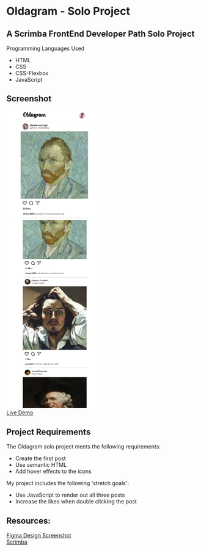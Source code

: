 # Oldagram - Solo Project

## A Scrimba FrontEnd Developer Path Solo Project
Programming Languages Used
<ul>
<li>HTML</li>
<li>CSS</li>
<li>CSS-Flexbox</li>
<li>JavaScript</li>
</ul>

## Screenshot
 <img src="https://github.com/famanakis/Scrimba/blob/main/m4-solo-oldagram/figma-design-1.png" width=50% height=50%><br>
  <img src="https://github.com/famanakis/Scrimba/blob/main/m4-solo-oldagram/figma-design-2.png" width=50% height=50%><br>
 [Live Demo]()
 
## Project Requirements
 The Oldagram solo project meets the following requirements:
 <ul>
 <li>Create the first post</li>
 <li>Use semantic HTML</li>
 <li>Add hover effects to the icons</li>
 </ul>
 
 My project includes the following 'stretch goals':
 <ul>
<li>Use JavaScript to render out all three posts</li>
<li>Increase the likes when double clicking the post</li>
</ul>
 
## Resources:
 [Figma Design Screenshot](https://github.com/famanakis/Scrimba/blob/main/m4-solo-oldagram/figma-design.png)<br>
 [Scrimba](https://scrimba.com/)


